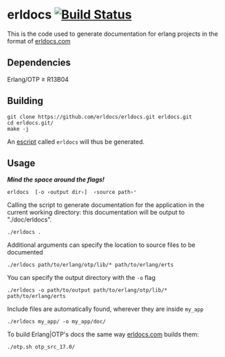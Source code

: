 # erldocs [![Build Status](https://api.travis-ci.org/erldocs/erldocs.svg?branch=master)](https://travis-ci.org/erldocs/erldocs)
This is the code used to generate documentation for erlang projects in the format of
[erldocs.com](http://erldocs.com)



## Dependencies
Erlang/OTP ≥ R13B04

## Building

    git clone https://github.com/erldocs/erldocs.git erldocs.git
    cd erldocs.git/
    make -j

An [escript](http://www.erlang.org/doc/man/escript.html) called `erldocs` will thus be generated.

## Usage

***Mind the space around the flags!***

    erldocs  [-o ‹output dir›]  ‹source path›⁺

Calling the script to generate documentation for the application in the current working directory:
this documentation will be output to "./doc/erldocs".

    ./erldocs .

Additional arguments can specify the location to source files to be documented

    ./erldocs path/to/erlang/otp/lib/* path/to/erlang/erts

You can specify the output directory with the `-o` flag

    ./erldocs -o path/to/output path/to/erlang/otp/lib/* path/to/erlang/erts

Include files are automatically found, wherever they are inside `my_app`

    ./erldocs my_app/ -o my_app/doc/

To build Erlang|OTP's docs the same way [erldocs.com](http://erldocs.com/) builds them:

    ./otp.sh otp_src_17.0/
